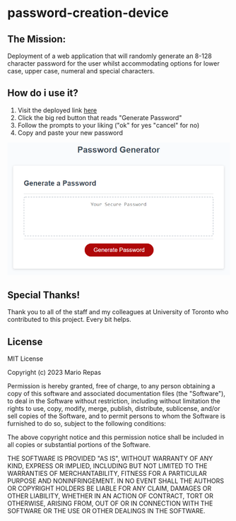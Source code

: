 # password-creation-device


## The Mission:

Deployment of a web application that will randomly generate an 8-128 character password for the user whilst accommodating options for lower case, upper case, numeral and special characters. 

## How do i use it?

1. Visit the deployed link [here](https://tegrty.github.io/password-creation-device/)
2. Click the big red button that reads "Generate Password"
3. Follow the prompts to your liking ("ok" for yes "cancel" for no)
4. Copy and paste your new password

![image](./Assets/03-javascript-homework-demo.png)

## Special Thanks!

Thank you to all of the staff and my colleagues at University of Toronto who contributed to this project. Every bit helps. 

## License

MIT License

Copyright (c) 2023 Mario Repas

Permission is hereby granted, free of charge, to any person obtaining a copy
of this software and associated documentation files (the "Software"), to deal
in the Software without restriction, including without limitation the rights
to use, copy, modify, merge, publish, distribute, sublicense, and/or sell
copies of the Software, and to permit persons to whom the Software is
furnished to do so, subject to the following conditions:

The above copyright notice and this permission notice shall be included in all
copies or substantial portions of the Software.

THE SOFTWARE IS PROVIDED "AS IS", WITHOUT WARRANTY OF ANY KIND, EXPRESS OR
IMPLIED, INCLUDING BUT NOT LIMITED TO THE WARRANTIES OF MERCHANTABILITY,
FITNESS FOR A PARTICULAR PURPOSE AND NONINFRINGEMENT. IN NO EVENT SHALL THE
AUTHORS OR COPYRIGHT HOLDERS BE LIABLE FOR ANY CLAIM, DAMAGES OR OTHER
LIABILITY, WHETHER IN AN ACTION OF CONTRACT, TORT OR OTHERWISE, ARISING FROM,
OUT OF OR IN CONNECTION WITH THE SOFTWARE OR THE USE OR OTHER DEALINGS IN THE
SOFTWARE.

